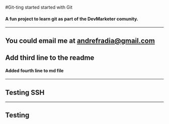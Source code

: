 #Git-ting started started with Git
#### A fun project to learn git as part of the **DevMarketer** comunity.
---
You could email me at [andrefradia@gmail.com](Mailto:andrefradia@gmail.com)
---
Add third line to the readme
---
#### Added fourth line to md file
---
## Testing SSH
---
## Testing
